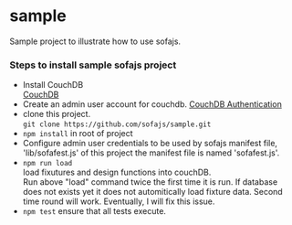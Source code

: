 # sample 

Sample project to illustrate how to use sofajs.

### Steps to install sample sofajs project
* Install CouchDB <br/>
  [CouchDB](http://couchdb.apache.org/)
* Create an admin user account for couchdb. 
  [CouchDB Authentication](http://docs.couchdb.org/en/1.6.1/intro/security.html#authentication)
* clone this project.<br/>
  `git clone https://github.com/sofajs/sample.git`
* `npm install` in root of project 
* Configure admin user credentials to be used by sofajs manifest file,<br/> 
  'lib/sofafest.js' of this project the manifest file is named 'sofafest.js'. 
* `npm run load`<br/>
   load fixutures and design functions into couchDB.<br/>
   Run above "load" command twice the first time it is run.
   If database does not exists yet it does not automitically load fixture data.
   Second time round will work.  Eventually, I will fix this issue.
* `npm test` ensure that all tests execute.
